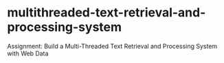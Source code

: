 # multithreaded-text-retrieval-and-processing-system
Assignment: Build a Multi-Threaded Text Retrieval and Processing System with Web Data
